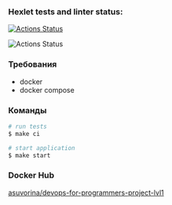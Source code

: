 ### Hexlet tests and linter status:
[![Actions Status](https://github.com/suvori/devops-for-programmers-project-lvl1/workflows/hexlet-check/badge.svg)](https://github.com/suvori/devops-for-programmers-project-lvl1/actions)

![Actions Status](https://github.com/suvori/devops-for-programmers-project-lvl1/actions/workflows/push.yml/badge.svg)

### Требования 

* docker
* docker compose

### Команды

```sh
# run tests
$ make ci

# start application
$ make start
```

### Docker Hub

[asuvorina/devops-for-programmers-project-lvl1](https://hub.docker.com/repository/docker/asuvorina/devops-for-programmers-project-lvl1)
